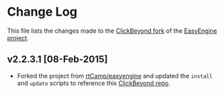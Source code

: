 # Change Log

This file lists the changes made to the [ClickBeyond fork](https://github.com/ClickBeyond/easyengine) of the [EasyEngine project](https://github.com/rtCamp/easyengine).

## v2.2.3.1 [08-Feb-2015]
- Forked the project from [rtCamp/easyengine](https://github.com/rtCamp/easyengine) and updated the `install` and `update` scripts to reference this [ClickBeyond repo](https://github.com/ClickBeyond/easyengine).
